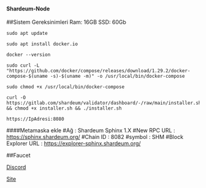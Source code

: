 #### Shardeum-Node


##Sistem Gereksinimleri
Ram: 16GB
SSD: 60Gb


```
sudo apt update
```


```
sudo apt install docker.io
```
```
docker --version
```
```
sudo curl -L "https://github.com/docker/compose/releases/download/1.29.2/docker-compose-$(uname -s)-$(uname -m)" -o /usr/local/bin/docker-compose
```
```
sudo chmod +x /usr/local/bin/docker-compose
```
```
curl -O https://gitlab.com/shardeum/validator/dashboard/-/raw/main/installer.sh && chmod +x installer.sh && ./installer.sh
```
```
https://IpAdresi:8080
```

####Metamaska ekle
#Ağ : Shardeum Sphinx 1.X
#New RPC URL : https://sphinx.shardeum.org/
#Chain ID : 8082
#symbol : SHM
#Block Explorer URL : https://explorer-sphinx.shardeum.org/


##Faucet

[Discord](https://discord.gg/shardeum)

[Site](https://faucet-sphinx.shardeum.org/)




